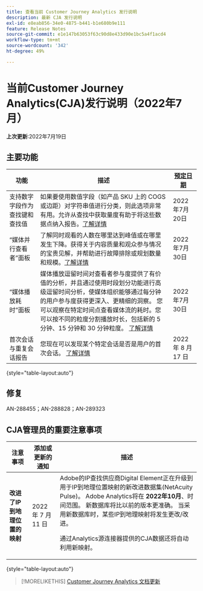 ```yaml
---
title: 查看当前 Customer Journey Analytics 发行说明
description: 最新 CJA 发行说明
exl-id: e8eab856-34e0-4875-b441-b1e680b9e111
feature: Release Notes
source-git-commit: e1e147b63053f63c90d8e433d90e1bc5a4f1acd4
workflow-type: tm+mt
source-wordcount: '342'
ht-degree: 49%

---
```


# 当前Customer Journey Analytics(CJA)发行说明（2022年7月）

**上次更新**:2022年7月19日

## 主要功能

| 功能 | 描述 | [预定日期](/help/release-notes/releases.md) |
| ----------- | ---------- | ----- |
| 支持数字字段作为查找键和查找值 | 如果要使用数值字段（如产品 SKU 上的 COGS 或边距）对字符串值进行分类，则此选项非常有用。允许从查找中获取量度有助于将这些数据点纳入报告。[了解详情](https://experienceleague.adobe.com/docs/analytics-platform/using/cja-connections/create-connection.html#numeric) | 2022年7月20日 |
| “媒体并行查看者”面板 | 了解同时观看的人数在哪里达到峰值或在哪里发生下降。获得关于内容质量和观众参与情况的宝贵见解，并帮助进行故障排除或规划数量和规模。[了解详情](https://experienceleague.adobe.com/docs/analytics-platform/using/cja-workspace/panels/media-concurrent-viewers.html) | 2022年7月30日 |
| “媒体播放耗时”面板 | 媒体播放逗留时间对查看者参与度提供了有价值的分析，并且通过使用时段划分功能进行高级逗留时间分析，使媒体组织能够通过每分钟的用户参与度获得更深入、更精细的洞察。 您可以观察在特定时间点查看媒体流的耗时。您可以按不同的粒度分割播放时长，包括新的 5 分钟、15 分钟和 30 分钟粒度。 [了解详情](https://experienceleague.adobe.com/docs/analytics-platform/using/cja-workspace/panels/media-playback-timespent/media-playback-time-spent.html) | 2022年7月30日 |
| 首次会话与重复会话报告 | 您现在可以发现某个特定会话是否是用户的首次会话。 [了解详情](https://experienceleague.adobe.com/docs/analytics-platform/using/cja-dataviews/data-views-usecases.html?lang=en#new-repeat) | 2022 年 8 月 17 日 |

{style=&quot;table-layout:auto&quot;}

## 修复

AN-288455；AN-288828；AN-289323

## CJA管理员的重要注意事项

| 注意事项 | 添加或更新的通知 | 描述 |
| --- | --- | --- |
| **改进了IP到地理位置的映射** | 2022 年 7 月 11 日 | Adobe的IP查找供应商Digital Element正在升级到用于IP到地理位置映射的新改进数据集(NetAcuity Pulse)。 Adobe Analytics将在 **2022年10月**、时间范围。 新数据库将比以前的版本更准确。 当采用新数据库时，某些IP到地理映射将发生更改/改进。<p> 通过Analytics源连接器提供的CJA数据还将自动利用新映射。 |

{style=&quot;table-layout:auto&quot;}

>[!MORELIKETHIS]
>[Customer Journey Analytics 文档更新](/help/release-notes/doc-changes.md)
